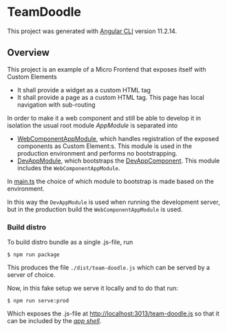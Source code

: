 # TeamDoodle

This project was generated with [Angular CLI](https://github.com/angular/angular-cli) version 11.2.14.

## Overview
This project is an example of a Micro Frontend that exposes itself with Custom Elements

- It shall provide a widget as a custom HTML tag
- It shall provide a page as a custom HTML tag. This page has local navigation with sub-routing

In order to make it a web component and still be able to develop it in isolation the usual 
root module _AppModule_ is separated into
- [WebComponentAppModule](src/app/web-component-app.module.ts), which handles registration of the 
  exposed components as Custom Element:s. This module is used in the production environment and 
  performs no bootstrapping. 
- [DevAppModule](src/app/dev-app.module.ts), which bootstraps the [DevAppComponent](src/app/dev-app.component.ts).
  This module includes the `WebComponentAppModule`.

In [main.ts](src/main.ts) the choice of which module to bootstrap is made based on the environment.

In this way the `DevAppModule` is used when running the development server, but in the production build
the `WebComponentAppModule` is used.



### Build distro
To build distro bundle as a single .js-file, run 
```shell
$ npm run package
```

This produces the file `./dist/team-doodle.js` which can be served by a server of choice.

Now, in this fake setup we serve it locally and to do that run:
```shell
$ npm run serve:prod
```
Which exposes the .js-file at [http://localhost:3013/team-doodle.js](http://localhost:3013/team-doodle.js)
so that it can be included by the _[app shell](../app-shell/public/index.html)_.

 
 
